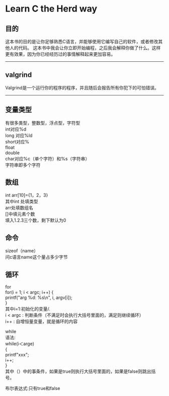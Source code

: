 # Learn C the Herd way  

## 目的  
这本书的目的是让你足够熟悉C语言，并能够使用它编写自己的软件，或者修改其他人的代码。
这本书中我会让你立即开始编程，之后我会解释你做了什么。这样更有效果，因为你已经经历过的事情解释起来更加容易。  
	
***
## valgrind   
Valgrind是一个运行你的程序的程序，并且随后会报告所有你犯下的可怕错误。  
	

***
## 变量类型  
有很多类型，整数型，浮点型，字符型  
int对应%d  
long 对应%ld  
short对应%  
float  
double  
char对应%c（单个字符）和%s（字符串）  
字符串即多个字符  
	
## 数组  
int arr[10]={1，2，3}  
其中int 处填类型  
arr处填数组名  
[]中填元素个数  
填入1.2.3三个数，剩下默认为0  
	
## 命令  
sizeof（name）  
问c语言name这个量占多少字节  
	
## 循环  
for  
for(i = 1; i < argc; i++) {  
printf("arg %d: %s\n", i, argv[i]);     
}    
其中i=1:初始化的变量/.  
i < argc : 判断条件（不满足时会执行大括号里面的，满足则继续循环）  
i++ : 自增恒量变量，就是循环的内容  
	
while  
语法:  
while(i＜arge)  
{  
printf"xxx";  
i++;  
}  
其中（）中的事条件，如果是true则执行大括号里面的，如果是false则跳出括号。  
	
布尔表达式:只有true和false  